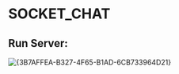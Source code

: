 # SOCKET_CHAT

## Run Server:
![{3B7AFFEA-B327-4F65-B1AD-6CB733964D21}](https://github.com/user-attachments/assets/2d71c0e1-856d-42f0-8f39-3d6ef8b28062)
